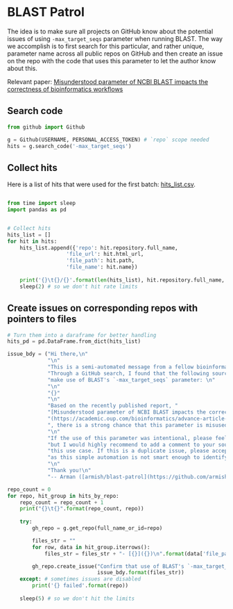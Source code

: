 # BLAST Patrol
The idea is to make sure all projects on GitHub know about the potential issues of using
`-max_target_seqs` parameter when running BLAST. The way we accomplish is to first search
for this particular, and rather unique, parameter name across all public repos on GitHub
and then create an issue on the repo with the code that uses this parameter to let the author
know about this.

Relevant paper: [Misunderstood parameter of NCBI BLAST impacts the correctness of bioinformatics workflows](https://academic.oup.com/bioinformatics/advance-article-abstract/doi/10.1093/bioinformatics/bty833/5106166?redirectedFrom=fulltext)

## Search code
```python
from github import Github

g = Github(USERNAME, PERSONAL_ACCESS_TOKEN) # `repo` scope needed
hits = g.search_code('-max_target_seqs')
```

## Collect hits
Here is a list of hits that were used for the first batch: [hits_list.csv](hits_list.csv).

```python

from time import sleep
import pandas as pd


# Collect hits
hits_list = []
for hit in hits:
    hits_list.append({'repo': hit.repository.full_name,
                   'file_url': hit.html_url,
                   'file_path': hit.path,
                   'file_name': hit.name})
    
    print('{}\t{}/{}'.format(len(hits_list), hit.repository.full_name, hit.path))
    sleep(2) # so we don't hit rate limits
```

## Create issues on corresponding repos with pointers to files

```python
# Turn them into a daraframe for better handling
hits_pd = pd.DataFrame.from_dict(hits_list)

issue_bdy = ("Hi there,\n"
             "\n"
             "This is a semi-automated message from a fellow bioinformatician. "
             "Through a GitHub search, I found that the following source files "
             "make use of BLAST's `-max_target_seqs` parameter: \n"
             "\n"
             "{}"
             "\n"
             "Based on the recently published report, "
             "[Misunderstood parameter of NCBI BLAST impacts the correctness of bioinformatics workflows]"
             "(https://academic.oup.com/bioinformatics/advance-article-abstract/doi/10.1093/bioinformatics/bty833/5106166?redirectedFrom=fulltext)"
             ", there is a strong chance that this parameter is misused in your repository.\n"
             "\n"
             "If the use of this parameter was intentional, please feel free to ignore and close this issue "
             "but I would highly recommend to add a comment to your source code to notify others about "
             "this use case. If this is a duplicate issue, please accept my apologies for the redundancy "
             "as this simple automation is not smart enough to identify such issues.\n"
             "\n"
             "Thank you!\n"
             "-- Arman ([armish/blast-patrol](https://github.com/armish/blast-patrol))")

repo_count = 0
for repo, hit_group in hits_by_repo:
    repo_count = repo_count + 1
    print("{}\t{}".format(repo_count, repo))
    
    try:
        gh_repo = g.get_repo(full_name_or_id=repo)

        files_str = ""
        for row, data in hit_group.iterrows():
            files_str = files_str + "- [{}]({})\n".format(data['file_path'], data['file_url'])

        gh_repo.create_issue("Confirm that use of BLAST's `-max_target_seqs` is intentional",
                             issue_bdy.format(files_str))
    except: # sometimes issues are disabled
        print('{} failed'.format(repo))
        
    sleep(5) # so we don't hit the limits
```
